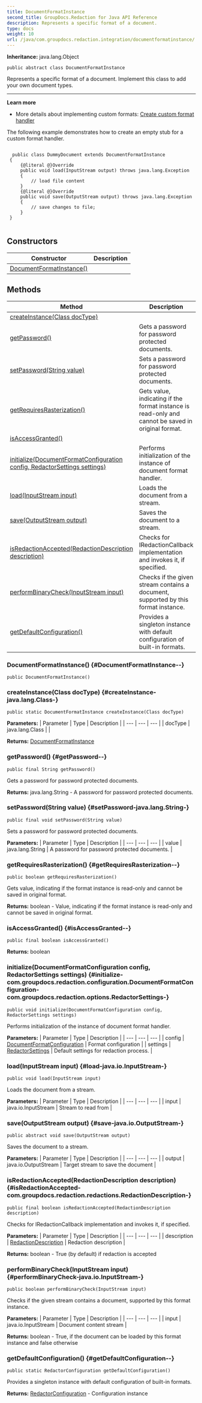 ```yaml
---
title: DocumentFormatInstance
second_title: GroupDocs.Redaction for Java API Reference
description: Represents a specific format of a document.
type: docs
weight: 10
url: /java/com.groupdocs.redaction.integration/documentformatinstance/
---
```

**Inheritance:**
java.lang.Object
```
public abstract class DocumentFormatInstance
```

Represents a specific format of a document. Implement this class to add your own document types.

--------------------

**Learn more**

 *  More details about implementing custom formats: [Create custom format handler][]

The following example demonstrates how to create an empty stub for a custom format handler.

```

  public class DummyDocument extends DocumentFormatInstance
 {     
     {@literal @}Override
     public void load(InputStream output) throws java.lang.Exception
     {
         // load file content
     }
     {@literal @}Override
     public void save(OutputStream output) throws java.lang.Exception
     {
         // save changes to file;
     }
 }
 
```


[Create custom format handler]: https://docs.groupdocs.com/redaction/java/create-custom-format-handler/
## Constructors

| Constructor | Description |
| --- | --- |
| [DocumentFormatInstance()](#DocumentFormatInstance--) |  |
## Methods

| Method | Description |
| --- | --- |
| [createInstance(Class docType)](#createInstance-java.lang.Class-) |  |
| [getPassword()](#getPassword--) | Gets a password for password protected documents. |
| [setPassword(String value)](#setPassword-java.lang.String-) | Sets a password for password protected documents. |
| [getRequiresRasterization()](#getRequiresRasterization--) | Gets value, indicating if the format instance is read-only and cannot be saved in original format. |
| [isAccessGranted()](#isAccessGranted--) |  |
| [initialize(DocumentFormatConfiguration config, RedactorSettings settings)](#initialize-com.groupdocs.redaction.configuration.DocumentFormatConfiguration-com.groupdocs.redaction.options.RedactorSettings-) | Performs initialization of the instance of document format handler. |
| [load(InputStream input)](#load-java.io.InputStream-) | Loads the document from a stream. |
| [save(OutputStream output)](#save-java.io.OutputStream-) | Saves the document to a stream. |
| [isRedactionAccepted(RedactionDescription description)](#isRedactionAccepted-com.groupdocs.redaction.redactions.RedactionDescription-) | Checks for  IRedactionCallback  implementation and invokes it, if specified. |
| [performBinaryCheck(InputStream input)](#performBinaryCheck-java.io.InputStream-) | Checks if the given stream contains a document, supported by this format instance. |
| [getDefaultConfiguration()](#getDefaultConfiguration--) | Provides a singleton instance with default configuration of built-in formats. |
### DocumentFormatInstance() {#DocumentFormatInstance--}
```
public DocumentFormatInstance()
```


### createInstance(Class docType) {#createInstance-java.lang.Class-}
```
public static DocumentFormatInstance createInstance(Class docType)
```




**Parameters:**
| Parameter | Type | Description |
| --- | --- | --- |
| docType | java.lang.Class |  |

**Returns:**
[DocumentFormatInstance](../../com.groupdocs.redaction.integration/documentformatinstance)
### getPassword() {#getPassword--}
```
public final String getPassword()
```


Gets a password for password protected documents.

**Returns:**
java.lang.String - A password for password protected documents.
### setPassword(String value) {#setPassword-java.lang.String-}
```
public final void setPassword(String value)
```


Sets a password for password protected documents.

**Parameters:**
| Parameter | Type | Description |
| --- | --- | --- |
| value | java.lang.String | A password for password protected documents. |

### getRequiresRasterization() {#getRequiresRasterization--}
```
public boolean getRequiresRasterization()
```


Gets value, indicating if the format instance is read-only and cannot be saved in original format.

**Returns:**
boolean - Value, indicating if the format instance is read-only and cannot be saved in original format.
### isAccessGranted() {#isAccessGranted--}
```
public final boolean isAccessGranted()
```




**Returns:**
boolean
### initialize(DocumentFormatConfiguration config, RedactorSettings settings) {#initialize-com.groupdocs.redaction.configuration.DocumentFormatConfiguration-com.groupdocs.redaction.options.RedactorSettings-}
```
public void initialize(DocumentFormatConfiguration config, RedactorSettings settings)
```


Performs initialization of the instance of document format handler.

**Parameters:**
| Parameter | Type | Description |
| --- | --- | --- |
| config | [DocumentFormatConfiguration](../../com.groupdocs.redaction.configuration/documentformatconfiguration) | Format configuration |
| settings | [RedactorSettings](../../com.groupdocs.redaction.options/redactorsettings) | Default settings for redaction process. |

### load(InputStream input) {#load-java.io.InputStream-}
```
public void load(InputStream input)
```


Loads the document from a stream.

**Parameters:**
| Parameter | Type | Description |
| --- | --- | --- |
| input | java.io.InputStream | Stream to read from |

### save(OutputStream output) {#save-java.io.OutputStream-}
```
public abstract void save(OutputStream output)
```


Saves the document to a stream.

**Parameters:**
| Parameter | Type | Description |
| --- | --- | --- |
| output | java.io.OutputStream | Target stream to save the document |

### isRedactionAccepted(RedactionDescription description) {#isRedactionAccepted-com.groupdocs.redaction.redactions.RedactionDescription-}
```
public final boolean isRedactionAccepted(RedactionDescription description)
```


Checks for  IRedactionCallback  implementation and invokes it, if specified.

**Parameters:**
| Parameter | Type | Description |
| --- | --- | --- |
| description | [RedactionDescription](../../com.groupdocs.redaction.redactions/redactiondescription) | Redaction description |

**Returns:**
boolean - True (by default) if redaction is accepted
### performBinaryCheck(InputStream input) {#performBinaryCheck-java.io.InputStream-}
```
public boolean performBinaryCheck(InputStream input)
```


Checks if the given stream contains a document, supported by this format instance.

**Parameters:**
| Parameter | Type | Description |
| --- | --- | --- |
| input | java.io.InputStream | Document content stream |

**Returns:**
boolean - True, if the document can be loaded by this format instance and false otherwise
### getDefaultConfiguration() {#getDefaultConfiguration--}
```
public static RedactorConfiguration getDefaultConfiguration()
```


Provides a singleton instance with default configuration of built-in formats.

**Returns:**
[RedactorConfiguration](../../com.groupdocs.redaction.configuration/redactorconfiguration) - Configuration instance
